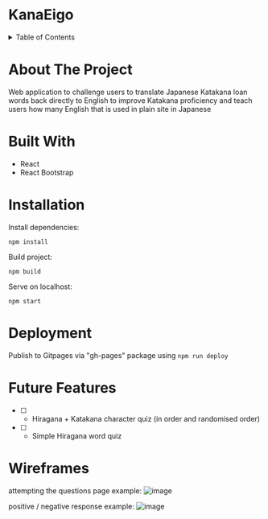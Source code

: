 # KanaEigo

<!-- TABLE OF CONTENTS -->
<details>
  <summary>Table of Contents</summary>
  <ol>
    <li>
      <a href="#about-the-project">About The Project</a>
    </li>
    </li>
      <li>
        <a href="#built-with">Built With</a>
      </li>
    <li>
      <a href="#installation">Installation</a>
    </li>
    <li>
      <a href="#future-features">Future Features</a>
    </li>
    <li>
      <a href="#deployment">Deployment</a>
    </li>
    <li>
      <a href="#wireframes">Wireframes</a>
    </li>
  </ol>
</details>

<!-- ABOUT THE PROJECT -->
# About The Project
Web application to challenge users to translate Japanese Katakana loan words back directly to English to improve Katakana proficiency and teach users how many English that is used in plain site in Japanese

# Built With

- React
- React Bootstrap

# Installation

Install dependencies:

`npm install`

Build project:

`npm build`

Serve on localhost:

`npm start`

# Deployment

Publish to Gitpages via "gh-pages" package using `npm run deploy`

# Future Features

- [ ] - Hiragana + Katakana character quiz (in order and randomised order)
- [ ] - Simple Hiragana word quiz

# Wireframes

attempting the questions page example:
![image](https://user-images.githubusercontent.com/8567795/178804404-ac55624c-2800-4fa0-b213-4abb380219b3.png)

positive / negative response example:
![image](https://user-images.githubusercontent.com/8567795/178804439-cb46f37e-9ad1-48bf-b584-6e42dfd2b1ac.png)

